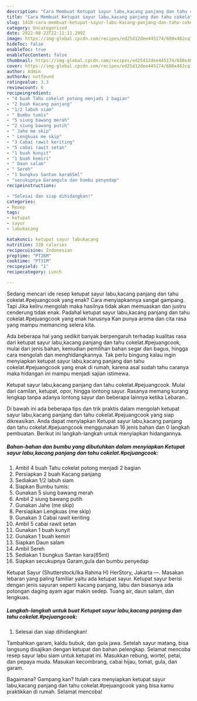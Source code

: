 ```yaml
---
description: "Cara Membuat Ketupat sayur labu,kacang panjang dan tahu cokelat.#pejuangcook yang Lezat Sekali, Buat Buka Puasa}"
title: "Cara Membuat Ketupat sayur labu,kacang panjang dan tahu cokelat.#pejuangcook yang Lezat Sekali, Buat Buka Puasa}"
slug: 1418-cara-membuat-ketupat-sayur-labu-kacang-panjang-dan-tahu-cokelatpejuangcook-yang-lezat-sekali-buat-buka-puasa
category: Uncategorized
date: 2022-08-23T22:11:11.299Z
image: https://img-global.cpcdn.com/recipes/ed25d12dee445174/680x482cq70/ketupat-sayur-labukacang-panjang-dan-tahu-cokelatpejuangcook-foto-resep-utama.jpg
hideToc: false
enableToc: true
enableTocContent: false
thumbnail: https://img-global.cpcdn.com/recipes/ed25d12dee445174/680x482cq70/ketupat-sayur-labukacang-panjang-dan-tahu-cokelatpejuangcook-foto-resep-utama.jpg
cover: https://img-global.cpcdn.com/recipes/ed25d12dee445174/680x482cq70/ketupat-sayur-labukacang-panjang-dan-tahu-cokelatpejuangcook-foto-resep-utama.jpg
author: Admin
authorAv: notfound
ratingvalue: 3.3
reviewcount: 6
recipeingredient:
- "4 buah Tahu cokelat potong menjadi 2 bagian"
- "2 buah Kacang panjang"
- "1/2 labuh siam"
- " Bumbu tumis"
- "5 siung bawang merah"
- "2 siung bawang putih"
- " Jahe me skip"
- " Lengkuas me skip"
- "3 Cabai rawit keriting"
- "5 cabai rawit setan"
- "1 buah kunyit"
- "1 buah kemiri"
- " Daun salam"
- " Sereh"
- "1 bungkus Santan kara65ml"
- "secukupnya Garamgula dan bumbu penyedap"
recipeinstructions:

- "Selesai dan siap dihidangkan!"
categories:
- Resep
tags:
- ketupat
- sayur
- labukacang

katakunci: ketupat sayur labukacang 
nutrition: 228 calories
recipecuisine: Indonesian
preptime: "PT26M"
cooktime: "PT31M"
recipeyield: "1"
recipecategory: Lunch

---
```



Sedang mencari ide resep ketupat sayur labu,kacang panjang dan tahu cokelat.#pejuangcook yang enak? Cara menyiapkannya sangat gampang. Tapi Jika keliru mengolah maka hasilnya tidak akan memuaskan dan justru cenderung tidak enak. Padahal ketupat sayur labu,kacang panjang dan tahu cokelat.#pejuangcook yang enak harusnya Kan punya aroma dan cita rasa yang mampu memancing selera kita.


Ada beberapa hal yang sedikit banyak berpengaruh terhadap kualitas rasa dari ketupat sayur labu,kacang panjang dan tahu cokelat.#pejuangcook, mulai dari jenis bahan, kemudian pemilihan bahan segar dan bagus, hingga cara mengolah dan menghidangkannya. Tak perlu bingung kalau ingin menyiapkan ketupat sayur labu,kacang panjang dan tahu cokelat.#pejuangcook yang enak di rumah, karena asal sudah tahu caranya maka hidangan ini mampu menjadi sajian istimewa.

Ketupat sayur labu,kacang panjang dan tahu cokelat.#pejuangcook. Mulai dari camilan, ketupat, opor, hingga lontong sayur. Rasanya memang kurang lengkap tanpa adanya lontong sayur dan beberapa lainnya ketika Lebaran..


Di bawah ini ada beberapa tips dan trik praktis dalam mengolah ketupat sayur labu,kacang panjang dan tahu cokelat.#pejuangcook yang siap dikreasikan. Anda dapat menyiapkan Ketupat sayur labu,kacang panjang dan tahu cokelat.#pejuangcook menggunakan 16 jenis bahan dan 0 langkah pembuatan. Berikut ini langkah-langkah untuk menyiapkan hidangannya.

<!--inarticleads1-->

##### Bahan-bahan dan bumbu yang dibutuhkan dalam menyiapkan Ketupat sayur labu,kacang panjang dan tahu cokelat.#pejuangcook:

1. Ambil 4 buah Tahu cokelat potong menjadi 2 bagian
1. Persiapkan 2 buah Kacang panjang
1. Sediakan 1/2 labuh siam
1. Siapkan  Bumbu tumis:
1. Gunakan 5 siung bawang merah
1. Ambil 2 siung bawang putih
1. Gunakan  Jahe (me skip)
1. Persiapkan  Lengkuas (me skip)
1. Gunakan 3 Cabai rawit keriting
1. Ambil 5 cabai rawit setan
1. Gunakan 1 buah kunyit
1. Gunakan 1 buah kemiri
1. Siapkan  Daun salam
1. Ambil  Sereh
1. Sediakan 1 bungkus Santan kara(65ml)
1. Siapkan secukupnya Garam,gula dan bumbu penyedap


Ketupat Sayur (Shutterstock/Ika Rahma H) HerStory, Jakarta —. Masakan lebaran yang paling familiar yaitu ada ketupat sayur. Ketupat sayur berisi dengan jenis sayuran seperti kacang panjang, labu dan biasanya ada potongan daging ayam agar makin sedep. Tuang air, daun salam, dan lengkuas. 

<!--inarticleads2-->

##### Langkah-langkah untuk buat Ketupat sayur labu,kacang panjang dan tahu cokelat.#pejuangcook:


1. Selesai dan siap dihidangkan!

Tambahkan garam, kaldu bubuk, dan gula jawa. Setelah sayur matang, bisa langsung disajikan dengan ketupat dan bahan pelengkap. Selamat mencoba resep sayur labu siam untuk ketupat ini. Masukkan rebung, wortel, petai, dan pepaya muda. Masukan kecombrang, cabai hijau, tomat, gula, dan garam. 

Bagaimana? Gampang kan? Itulah cara menyiapkan ketupat sayur labu,kacang panjang dan tahu cokelat.#pejuangcook yang bisa kamu praktikkan di rumah. Selamat mencoba!

